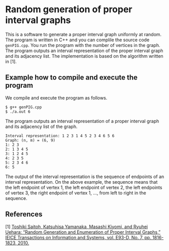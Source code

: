 # Random generation of proper interval graphs

This is a software to generate a proper interval graph uniformly at random. The program is written in C++ and you can complile the source code `genPIG.cpp`. You run the program with the number of vertices in the graph. The program outputs an interval representation of the proper interval graph and its adjacency list. The implementation is based on the algorithm written in [1].

## Example how to compile and execute the program

We compile and execute the program as follows. 

```
$ g++ genPIG.cpp
$ ./a.out 6
```

The program outputs an interval representation of a proper interval graph and its adjacency list of the graph. 

```
Interval representation: 1 2 3 1 4 5 2 3 4 6 5 6
Graph: (n, m) = (6, 9)
1: 2 3 
2: 1 3 4 5 
3: 1 2 4 5 
4: 2 3 5 
5: 2 3 4 6 
6: 5 
```

The output of the interval representation is the sequence of endpoints of an interval representation. On the above example, the sequence means that the left endpoint of vertex 1, the left endpoint of vertex 2, the left endpoints of vertex 3, the right endpoint of vertex 1, ..., from left to right in the sequence. 


## References
[1] [Toshiki Saitoh, Katsuhisa Yamanaka, Masashi Kiyomi, and Ryuhei Uehara: “Random Generation and Enumeration of Proper Interval Graphs,” IEICE Transactions on Information and Systems, vol. E93-D, No. 7, pp. 1816-1823, 2010.](https://www.jstage.jst.go.jp/article/transinf/E93.D/7/E93.D_7_1816/_article)

